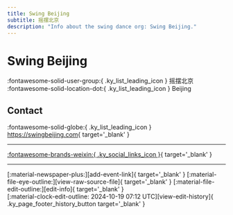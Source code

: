 ```yaml
---
title: Swing Beijing
subtitle: 摇摆北京
description: "Info about the swing dance org: Swing Beijing."
---
```


# Swing Beijing

:fontawesome-solid-user-group:{ .ky_list_leading_icon } 摇摆北京  
:fontawesome-solid-location-dot:{ .ky_list_leading_icon } Beijing  


## Contact

:fontawesome-solid-globe:{ .ky_list_leading_icon } <https://swingbeijing.com>{ target='_blank' }  

---

 [:fontawesome-brands-weixin:{ .ky_social_links_icon }](# "SwingBeijing 北京摇闻"){ target='_blank' }

---

<div class="ky_page_footer" markdown>
<div class="ky_page_footer_trailing" markdown="span">
[:material-newspaper-plus:][add-event-link]{ target='_blank' }
[:material-file-eye-outline:][view-raw-source-file]{ target='_blank' }
[:material-file-edit-outline:][edit-info]{ target='_blank' }
</div>
<div class="ky_page_footer_leading" markdown="span">
[:material-clock-edit-outline: 2024-10-19 07:12 UTC][view-edit-history]{ .ky_page_footer_history_button target='_blank' }
</div>
</div>

[add-event-link]: https://github.com/swingdance/events/issues/new?assignees=&labels=add+event&projects=&template=02-add_entity.yml&title=%5Bcn%5D%20%3CName%3E&region=cn&province=Beijing&city=Beijing&org_id=swing-beijing "Add Event"
[view-raw-source-file]: https://github.com/swingdance/orgs/blob/main/cn/swing-beijing.json "View Raw Source File"
[edit-info]: https://github.com/swingdance/orgs/issues/new?assignees=&labels=update+org&projects=&template=03-update_entity.yml&title=%5Bcn%5D%20Swing%20Beijing&region=cn&id=swing-beijing&name=Swing%20Beijing "Edit Info"

[view-edit-history]: https://github.com/swingdance/orgs/commits/main/cn/swing-beijing.json "View Edit History"

